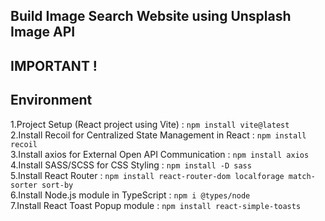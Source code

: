 ## Build Image Search Website using Unsplash Image API

## IMPORTANT !

## Environment

1.Project Setup (React project using Vite) : `npm install vite@latest` <br/>
2.Install Recoil for Centralized State Management in React : `npm install recoil` <br/> 3.Install axios for External Open API Communication : `npm install axios` <br/>
4.Install SASS/SCSS for CSS Styling : `npm install -D sass` <br/>
5.Install React Router : `npm install react-router-dom localforage match-sorter sort-by` <br/>
6.Install Node.js module in TypeScript : `npm i @types/node` <br/>
7.Install React Toast Popup module : `npm install react-simple-toasts` <br/>
